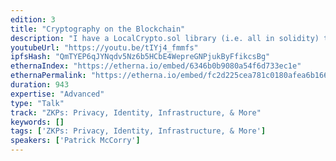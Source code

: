 ```yaml
---
edition: 3
title: "Cryptography on the Blockchain"
description: "I have a LocalCrypto.sol library (i.e. all in solidity) that supports El Gamal Encryption, One out of Two ZKP (i.e. either yes or no is encrypted), Pederson Commitments, Inequality proof (i.e. two commitments DO NOT commit to the same data), Equality proofs (i.e. two commitments DO commit to the same data), Discrete log equality proofs, and publicly verifiable secret sharing. I’m currently organising the code for public release (let others experiment with cryptography on the blockchain) – i’d like to present the library, its capability, some projects I have used it in and how people can start using it today."
youtubeUrl: "https://youtu.be/tIYj4_fmmfs"
ipfsHash: "QmTYEP6qJYNqdv5Nz6b5HCbE4WepreGNPjukByFfikcsBg"
ethernaIndex: "https://etherna.io/embed/6346b0b9080a54f6d733ec1e"
ethernaPermalink: "https://etherna.io/embed/fc2d225cea781c0180afea6b1662a56ef2a2cc2dd0332e62cb6148d1c3e3d24a"
duration: 943
expertise: "Advanced"
type: "Talk"
track: "ZKPs: Privacy, Identity, Infrastructure, & More"
keywords: []
tags: ['ZKPs: Privacy, Identity, Infrastructure, & More']
speakers: ['Patrick McCorry']
---
```

